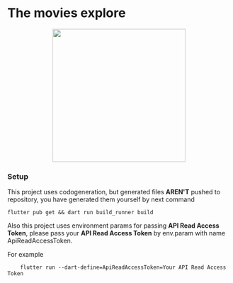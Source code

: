 # The movies explore

<div align="center">
	<img src="doc/example.gif" width="300"/>
</div>


### Setup
This project uses codogeneration, but generated files **AREN'T** pushed to repository, you have generated them yourself by next command 

```
flutter pub get && dart run build_runner build
```

Also this project uses environment params for passing **API Read Access Token**, please pass your **API Read Access Token** by env.param with name ApiReadAccessToken.

For example
```
    flutter run --dart-define=ApiReadAccessToken=Your API Read Access Token
```